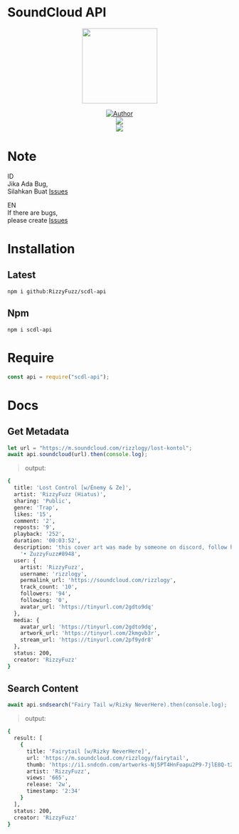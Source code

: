 # SoundCloud API
<p align="center">
<a target="_blank" href="https://github.com/RizzyFuzz"><img src="https://avatars.githubusercontent.com/RizzyFuzz" alt="" width="169" /></a>
</p>
<p align="center">
<a target="_blank" href="https://github.com/RizzyFuzz"><img title="Author" src="https://img.shields.io/badge/Author-RizzyFuzz-blue.svg?style=for-the-badge&logo=github" /></a>
<br>
<a target="_blank" href="//npmjs.com/scdl-api"><img src="https://img.shields.io/npm/dw/scdl-api?color=red&label=Downloads&logo=npm&style=flat"></a>
<br>
<a target="_blank" href="https://www.npmjs.com/package/scdl-api?activeTab=versions"><img src="https://img.shields.io/npm/v/scdl-api?color=green&label=version&logo=npm&style=social"></a>
</p>

# Note

ID<br>
Jika Ada Bug,<br>
Silahkan Buat [Issues](https://github.com/RizzyFuzz/scdl-api/issues/new)

EN<br>
If there are bugs,<br>
please create [Issues](https://github.com/RizzyFuzz/scdl-api/issues/new)

# Installation

## Latest

`npm i github:RizzyFuzz/scdl-api`

## Npm

`npm i scdl-api`

# Require

```js
const api = require("scdl-api");
```

# Docs

## Get Metadata
```js 
let url = "https://m.soundcloud.com/rizzlogy/lost-kontol";
await api.soundcloud(url).then(console.log);
```
> output:
```bash
{
  title: 'Lost Control [w/Énemy & Ze]',
  artist: 'RizzyFuzz (Hiatus)',
  sharing: 'Public',
  genre: 'Trap',
  likes: '15',
  comment: '2',
  reposts: '9',
  playback: '252',
  duration: '00:03:52',
  description: 'this cover art was made by someone on discord, follow him~\n' +
    '• ZuzzyFuzz#8948',
  user: {
    artist: 'RizzyFuzz',
    username: 'rizzlogy',
    permalink_url: 'https://soundcloud.com/rizzlogy',
    track_count: '10',
    followers: '94',
    following: '0',
    avatar_url: 'https://tinyurl.com/2gdto9dq'
  },
  media: {
    avatar_url: 'https://tinyurl.com/2gdto9dq',
    artwork_url: 'https://tinyurl.com/2kmgvb3r',
    stream_url: 'https://tinyurl.com/2pf9ydr8'
  },
  status: 200,
  creator: 'RizzyFuzz'
}
```

## Search Content
```js
await api.sndsearch("Fairy Tail w/Rizky NeverHere).then(console.log);
```
> output:
```bash
{
  result: [
    {
      title: 'Fairytail [w/Rizky NeverHere]',
      url: 'https://m.soundcloud.com/rizzlogy/fairytail',
      thumb: 'https://i1.sndcdn.com/artworks-Nj5PT4HnFoapu2P9-7jlE8Q-t240x240.jpg',
      artist: 'RizzyFuzz',
      views: '665',
      release: '2w',
      timestamp: '2:34'
    }
  ],
  status: 200,
  creator: 'RizzyFuzz'
}
```

